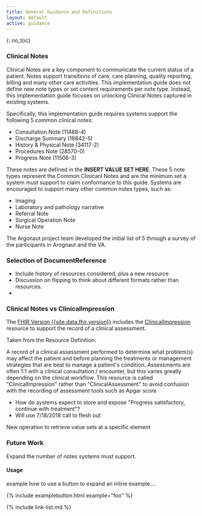 ```yaml
---
title: General Guidance and Definitions
layout: default
active: guidance
---
```


{:.no_toc}

<!-- TOC  the css styling for this is \pages\assets\css\project.css under 'markdown-toc'-->

<!--* Do not remove this line (it will not be displayed)
 {:toc} -->

### Clinical Notes

Clinical Notes are a key component to communicate the current status of a patient. Notes support transitions of care, care planning, quality reporting, billing and many other care activities. This implementation guide does not define new note types or set content requirements per note type. Instead, this implementation guide focuses on unlocking Clinical Notes captured in existing systems. 

Specifically, this implementation guide requires systems support the following 5 common clinical notes:

* Consultation Note (11488-4)
* Discharge Summary (18842-5)
* History & Physical Note (34117-2)
* Procedures Note (28570-0)
* Progress Note (11506-3)

These notes are defined in the **INSERT VALUE SET HERE**. These 5 note types represent the Common Clinicanl Notes and are the minimum set a system must support to claim conformance to this guide. Systems are encouraged to support many other common notes types, such as:

* Imaging
* Laboratory and pathology narrative
* Referral Note
* Surgical Operation Note
* Nurse Note

The Argonaut project team developed the initial list of 5 through a survey of the participants in Arognaut and the VA.

### Selection of DocumentReference

* Include history of resources considered, plus a new resource
* Discussion on flipping to think about different formats rather than resources.
*


### Clinical Notes vs ClinicalImpression

The [FHIR Version {{site.data.fhir.version}}]({{site.data.fhir.path}}) includes the [ClinicalImpression] resource to support the record of a clinical assessment. 

Taken from the Resource Definition:

A record of a clinical assessment performed to determine what problem(s) may affect the patient and before planning the treatments or management strategies that are best to manage a patient's condition. Assessments are often 1:1 with a clinical consultation / encounter, but this varies greatly depending on the clinical workflow. This resource is called "ClinicalImpression" rather than "ClinicalAssessment" to avoid confusion with the recording of assessment tools such as Apgar score

* How do systems expect to store and expose "Progress satisfactory, continue with treatment"?
* Will use 7/18/2018 call to flesh out 


New operation to retrieve value sets at a specific element


### Future Work

Expand the number of notes systems must support.



#### Usage

example how to use a button to expand an inline example....

{% include examplebutton.html example="foo" %}

{% include link-list.md %}

[ClinicalImpression]: {{site.data.fhir.path}}/clinicalimpression.html